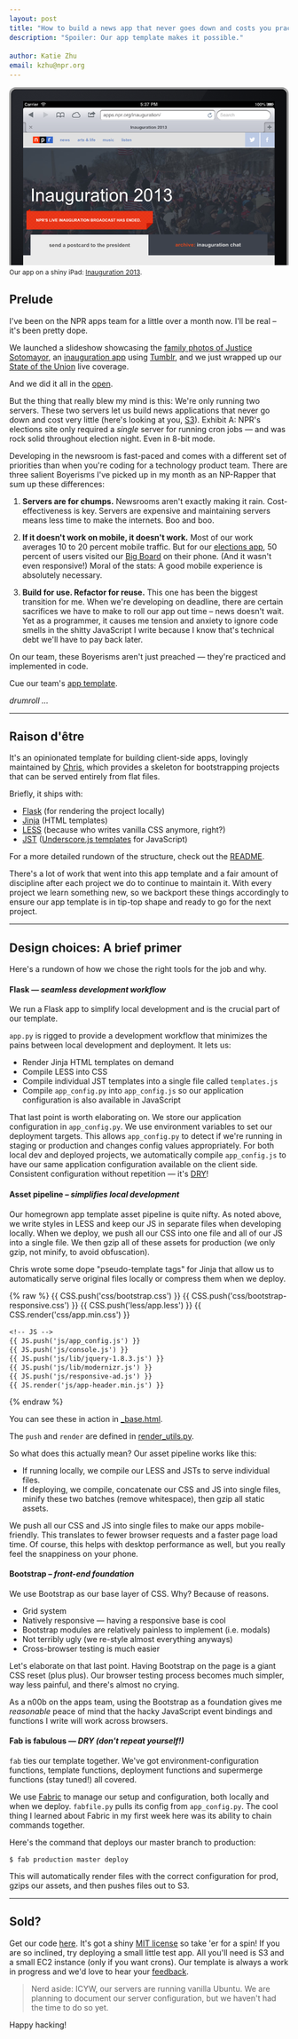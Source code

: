 ```yaml
---
layout: post
title: "How to build a news app that never goes down and costs you practically nothing"
description: "Spoiler: Our app template makes it possible."

author: Katie Zhu
email: kzhu@npr.org
---
```


![inauguration app](/img/posts/inaug.png)<br/>
<small>Our app on a shiny iPad: <a href="http://apps.npr.org/inauguration">Inauguration 2013</a>.</small>

## Prelude

I've been on the NPR apps team for a little over a month now. I'll be real – it's been pretty dope.

We launched a slideshow showcasing the [family photos of Justice Sotomayor], an [inauguration app] using [Tumblr], and we just wrapped up our [State of the Union] live coverage.

And we did it all in the [open].

But the thing that really blew my mind is this: We're only running two servers. These two servers let us build news applications that never go down and cost very little (here's looking at you, [S3]). Exhibit A: NPR's elections site only required a _single_ server for running cron jobs — and was rock solid throughout election night. Even in 8-bit mode.

[S3]: http://www.hongkiat.com/blog/amazon-s3-the-beginners-guide/

Developing in the newsroom is fast-paced and comes with a different set of priorities than when you're coding for a technology product team. There are three salient Boyerisms I've picked up in my month as an NP-Rapper that sum up these differences:

1. **Servers are for chumps.** Newsrooms aren't exactly making it rain. Cost-effectiveness is key. Servers are expensive and maintaining servers means less time to make the internets. Boo and boo.

2. **If it doesn't work on mobile, it doesn't work.** Most of our work averages 10 to 20 percent mobile traffic. But for our [elections app], 50 percent of users visited our [Big Board] on their phone. (And it wasn't even responsive!) Moral of the stats: A good mobile experience is absolutely necessary.

[elections app]: http://elections.npr.org/
[Big Board]: http://elections.npr.org/bigboard/president.html

3. **Build for use. Refactor for reuse.** This one has been the biggest transition for me. When we're developing on deadline, there are certain sacrifices we have to make to roll our app out time – news doesn't wait. Yet as a programmer, it causes me tension and anxiety to ignore code smells in the shitty JavaScript I write because I know that's technical debt we'll have to pay back later.

On our team, these Boyerisms aren't just preached — they're practiced and implemented in code.

Cue our team's [app template].

*drumroll ...*

---

## Raison d'être

It's an opinionated template for building client-side apps, lovingly maintained by [Chris], which provides a skeleton for bootstrapping projects that can be served entirely from flat files.

[Chris]: http://twitter.com/onyxfish

Briefly, it ships with:

* [Flask](http://flask.pocoo.org/) (for rendering the project locally)
* [Jinja](http://jinja.pocoo.org/) (HTML templates)
* [LESS](http://lesscss.org) (because who writes vanilla CSS anymore, right?)
* [JST](http://ricostacruz.com/backbone-patterns/#jst_templates) ([Underscore.js templates](http://underscorejs.org/#template) for JavaScript)

For a more detailed rundown of the structure, check out the [README].

There's a lot of work that went into this app template and a fair amount of discipline after each project we do to continue to maintain it. With every project we learn something new, so we backport these things accordingly to ensure our app template is in tip-top shape and ready to go for the next project.

---

## Design choices: A brief primer

Here's a rundown of how we chose the right tools for the job and why.

#### Flask — *seamless development workflow*

We run a Flask app to simplify local development and is the crucial part of our template.

`app.py` is rigged to provide a development workflow that minimizes the pains between local development and deployment. It lets us:

* Render Jinja HTML templates on demand
* Compile LESS into CSS
* Compile individual JST templates into a single file called `templates.js`
* Compile `app_config.py` into `app_config.js` so our application configuration is also available in JavaScript

That last point is worth elaborating on. We store our application configuration in `app_config.py`. We use environment variables to set our deployment targets. This allows `app_config.py` to detect if we're running in staging or production and changes config values appropriately. For both local dev and deployed projects, we automatically compile `app_config.js` to have our same application configuration available on the client side. Consistent configuration without repetition — it's [DRY]!

#### Asset pipeline – *simplifies local development*

Our homegrown app template asset pipeline is quite nifty. As noted above, we write styles in LESS and keep our JS in separate files when developing locally. When we deploy, we push all our CSS into one file and all of our JS into a single file. We then gzip all of these assets for production (we only gzip, not minify, to avoid obfuscation).

Chris wrote some dope "pseudo-template tags" for Jinja that allow us to automatically serve original files locally or compress them when we deploy.

{% raw %}
    <!-- CSS -->
    {{ CSS.push('css/bootstrap.css') }}
    {{ CSS.push('css/bootstrap-responsive.css') }}
    {{ CSS.push('less/app.less') }}
    {{ CSS.render('css/app.min.css') }}

    <!-- JS -->
    {{ JS.push('js/app_config.js') }}
    {{ JS.push('js/console.js') }}
    {{ JS.push('js/lib/jquery-1.8.3.js') }}
    {{ JS.push('js/lib/modernizr.js') }}
    {{ JS.push('js/responsive-ad.js') }}
    {{ JS.render('js/app-header.min.js') }}
{% endraw %}


You can see these in action in [\_base.html].

The `push` and `render` are defined in [render_utils.py].

So what does this actually mean? Our asset pipeline works like this:

* If running locally, we compile our LESS and JSTs to serve individual files.
* If deploying, we compile, concatenate our CSS and JS into single files, minify these two batches (remove whitespace), then gzip all static assets.

We push all our CSS and JS into single files to make our apps mobile-friendly. This translates to fewer browser requests and a faster page load time. Of course, this helps with desktop performance as well, but you really feel the snappiness on your phone.

#### Bootstrap – *front-end foundation*

We use Bootstrap as our base layer of CSS. Why? Because of reasons.

* Grid system
* Natively responsive — having a responsive base is cool
* Bootstrap modules are relatively painless to implement (i.e. modals)
* Not terribly ugly (we re-style almost everything anyways)
* Cross-browser testing is much easier

Let's elaborate on that last point. Having Bootstrap on the page is a giant CSS reset (plus plus). Our browser testing process becomes much simpler, way less painful, and there's almost no crying.

As a n00b on the apps team, using the Bootstrap as a foundation gives me _reasonable_ peace of mind that the hacky JavaScript event bindings and functions I write will work across browsers.

#### Fab is fabulous — *DRY (don't repeat yourself!)*

`fab` ties our template together. We've got environment-configuration functions, template functions, deployment functions and supermerge functions (stay tuned!) all covered.

We use [Fabric] to manage our setup and configuration, both locally and when we deploy. `fabfile.py` pulls its config from `app_config.py`. The cool thing I learned about Fabric in my first week here was its ability to chain commands together.

Here's the command that deploys our master branch to production:

	$ fab production master deploy

This will automatically render files with the correct configuration for prod, gzips our assets, and then pushes files out to S3.

---

## Sold?

Get our code [here]. It's got a shiny [MIT license] so take 'er for a spin! If you are so inclined, try deploying a small little test app. All you'll need is S3 and a small EC2 instance (only if you want crons). Our template is always a work in progress and we'd love to hear your [feedback].

> Nerd aside: ICYW, our servers are running vanilla Ubuntu. We are planning to document our server configuration, but we haven't had the time to do so yet.

Happy hacking!


[render_utils.py]: https://github.com/nprapps/app-template/blob/master/render_utils.py
[\_base.html]: https://github.com/nprapps/app-template/blob/master/templates/_base.html
[DRY]: http://en.wikipedia.org/wiki/Don't_repeat_yourself
[inauguration app]: http://apps.npr.org/inauguration
[family photos of Justice Sotomayor]: http://apps.npr.org/sotomayor-family-photos
[Tumblr]: http://inauguration2013.tumblr.com/
[State of the Union]: http://apps.npr.org/state-of-the-union-2013/
[open]: http://github.com/nprapps
[app template]: http://github.com/nprapps/app-template
[here]: http://github.com/nprapps/app-template
[README]: https://github.com/nprapps/app-template/blob/master/README.md#about-this-template
[feedback]: https://github.com/nprapps/app-template/pulls
[MIT license]: https://github.com/nprapps/app-template/blob/master/LICENSE
[Fabric]: http://docs.fabfile.org/en/1.5/
